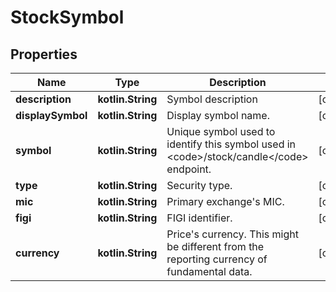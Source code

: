 
# StockSymbol

## Properties
Name | Type | Description | Notes
------------ | ------------- | ------------- | -------------
**description** | **kotlin.String** | Symbol description |  [optional]
**displaySymbol** | **kotlin.String** | Display symbol name. |  [optional]
**symbol** | **kotlin.String** | Unique symbol used to identify this symbol used in &lt;code&gt;/stock/candle&lt;/code&gt; endpoint. |  [optional]
**type** | **kotlin.String** | Security type. |  [optional]
**mic** | **kotlin.String** | Primary exchange&#39;s MIC. |  [optional]
**figi** | **kotlin.String** | FIGI identifier. |  [optional]
**currency** | **kotlin.String** | Price&#39;s currency. This might be different from the reporting currency of fundamental data. |  [optional]



